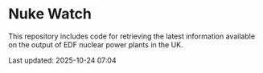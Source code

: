 # Nuke Watch

This repository includes code for retrieving the latest information available on the output of EDF nuclear power plants in the UK.

Last updated: 2025-10-24 07:04